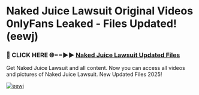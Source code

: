# Naked Juice Lawsuit Original Videos 0nlyFans Leaked - Files Updated! (eewj)

<h3>🔴 CLICK HERE 🌐==►► <a href="https://tinyurl.com/yckcrads" rel="nofollow">Naked Juice Lawsuit Updated Files</a></h3>

Get Naked Juice Lawsuit and all content. Now you can access all videos and pictures of Naked Juice Lawsuit. New Updated Files 2025!

[![eewj](https://i.imgur.com/hpKpOFt.gif)](https://tinyurl.com/yckcrads)
